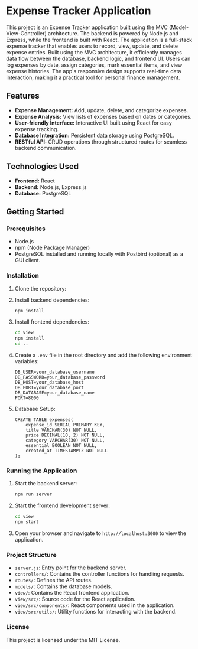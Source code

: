 
# Expense Tracker Application

This project is an Expense Tracker application built using the MVC (Model-View-Controller) architecture. The backend is powered by Node.js and Express, while the frontend is built with React. The application is a full-stack expense tracker that enables users to record, view, update, and delete expense entries. Built using the MVC architecture, it efficiently manages data flow between the database, backend logic, and frontend UI. Users can log expenses by date, assign categories, mark essential items, and view expense histories. The app's responsive design supports real-time data interaction, making it a practical tool for personal finance management.

## Features

- **Expense Management:** Add, update, delete, and categorize expenses.
- **Expense Analysis:** View lists of expenses based on dates or categories.
- **User-friendly Interface:** Interactive UI built using React for easy expense tracking.
- **Database Integration:** Persistent data storage using PostgreSQL.
- **RESTful API:** CRUD operations through structured routes for seamless backend communication.

## Technologies Used

- **Frontend:** React
- **Backend:** Node.js, Express.js
- **Database:** PostgreSQL

## Getting Started

### Prerequisites

- Node.js
- npm (Node Package Manager)
- PostgreSQL installed and running locally with Postbird (optional) as a GUI client.

### Installation

1. Clone the repository:

2. Install backend dependencies:
   ```sh
   npm install
   ```

3. Install frontend dependencies:
   ```sh
   cd view
   npm install
   cd ..
   ```

4. Create a `.env` file in the root directory and add the following environment variables:
   ```env
   DB_USER=your_database_username
   DB_PASSWORD=your_database_password
   DB_HOST=your_database_host
   DB_PORT=your_database_port
   DB_DATABASE=your_database_name
   PORT=8000
   ```

5. Database Setup:
    ```
    CREATE TABLE expenses(
        expense_id SERIAL PRIMARY KEY,
        title VARCHAR(30) NOT NULL,
        price DECIMAL(10, 2) NOT NULL,
        category VARCHAR(30) NOT NULL,
        essential BOOLEAN NOT NULL,
        created_at TIMESTAMPTZ NOT NULL
    );
    ```

### Running the Application

1. Start the backend server:
   ```sh
   npm run server
   ```

2. Start the frontend development server:
   ```sh
   cd view
   npm start
   ```

3. Open your browser and navigate to `http://localhost:3000` to view the application.

### Project Structure

- `server.js`: Entry point for the backend server.
- `controllers/`: Contains the controller functions for handling requests.
- `routes/`: Defines the API routes.
- `models/`: Contains the database models.
- `view/`: Contains the React frontend application.
- `view/src/`: Source code for the React application.
- `view/src/components/`: React components used in the application.
- `view/src/utils/`: Utility functions for interacting with the backend.


### License

This project is licensed under the MIT License.
```